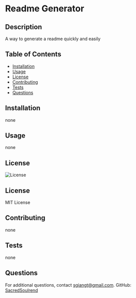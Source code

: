 # Readme Generator

## Description
A way to generate a readme quickly and easily

## Table of Contents
- [Installation](#installation)
- [Usage](#usage)
- [License](#license)
- [Contributing](#contributing)
- [Tests](#tests)
- [Questions](#questions)

## Installation
none

## Usage
none

## License
![License](https://img.shields.io/badge/license-MIT-yellow)

## License

MIT License

## Contributing
none

## Tests
none

## Questions
For additional questions, contact sgiangt@gmail.com.
GitHub: [SacredSoulrend](https://github.com/SacredSoulrend)

